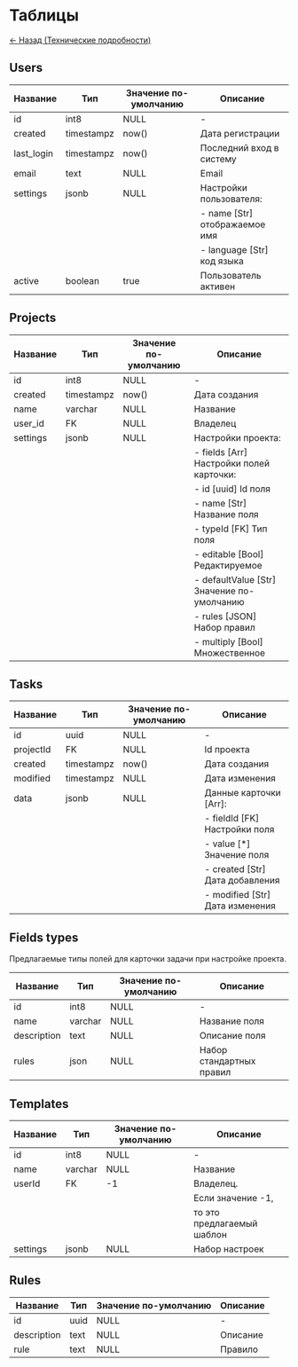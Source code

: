 # Таблицы

[<- Назад (Технические подробности)](./index.md)

## Users

| Название   | Тип        | Значение по-умолчанию | Описание                      |
|------------|------------|-----------------------|-------------------------------|
| id         | int8       | NULL                  | -                             |
| created    | timestampz | now()                 | Дата регистрации              |
| last_login | timestampz | now()                 | Последний вход в систему      |
| email      | text       | NULL                  | Email                         |
| settings   | jsonb      | NULL                  | Настройки пользователя:       |
|            |            |                       | - name [Str] отображаемое имя |
|            |            |                       | - language [Str] код языка    |
| active     | boolean    | true                  | Пользователь активен          |

## Projects

| Название | Тип        | Значение по-умолчанию | Описание                                   |
|----------|------------|-----------------------|--------------------------------------------|
| id       | int8       | NULL                  | -                                          |
| created  | timestampz | now()                 | Дата создания                              |
| name     | varchar    | NULL                  | Название                                   |
| user_id  | FK         | NULL                  | Владелец                                   |
| settings | jsonb      | NULL                  | Настройки проекта:                         |
|          |            |                       | - fields [Arr] Настройки полей карточки:   |
|          |            |                       | - id [uuid] Id поля                        |
|          |            |                       | - name [Str] Название поля                 |
|          |            |                       | - typeId [FK] Тип поля                     |
|          |            |                       | - editable [Bool] Редактируемое            |
|          |            |                       | - defaultValue [Str] Значение по-умолчанию |
|          |            |                       | - rules [JSON] Набор правил                |
|          |            |                       | - multiply [Bool] Множественное            |

## Tasks

| Название  | Тип        | Значение по-умолчанию | Описание                        |
|-----------|------------|-----------------------|---------------------------------|
| id        | uuid       | NULL                  | -                               |
| projectId | FK         | NULL                  | Id проекта                      |
| created   | timestampz | now()                 | Дата создания                   |
| modified  | timestampz | NULL                  | Дата изменения                  |
| data      | jsonb      | NULL                  | Данные карточки [Arr]:          |
|           |            |                       | - fieldId [FK] Настройки поля   |
|           |            |                       | - value [*] Значение поля       |
|           |            |                       | - created [Str] Дата добавления |
|           |            |                       | - modified [Str] Дата изменения |

## Fields types

Предлагаемые типы полей для карточки задачи при настройке проекта.

| Название    | Тип     | Значение по-умолчанию | Описание                 |
|-------------|---------|-----------------------|--------------------------|
| id          | int8    | NULL                  | -                        |
| name        | varchar | NULL                  | Название поля            |
| description | text    | NULL                  | Описание поля            |
| rules       | json    | NULL                  | Набор стандартных правил |

## Templates

| Название | Тип     | Значение по-умолчанию | Описание                   |
|----------|---------|-----------------------|----------------------------|
| id       | int8    | NULL                  | -                          |
| name     | varchar | NULL                  | Название                   |
| userId   | FK      | -1                    | Владелец.                  |
|          |         |                       | Если значение -1,          |
|          |         |                       | то это предлагаемый шаблон |
| settings | jsonb   | NULL                  | Набор настроек             |

## Rules

| Название    | Тип  | Значение по-умолчанию | Описание |
|-------------|------|-----------------------|----------|
| id          | uuid | NULL                  | -        |
| description | text | NULL                  | Описание |
| rule        | text | NULL                  | Правило  |
